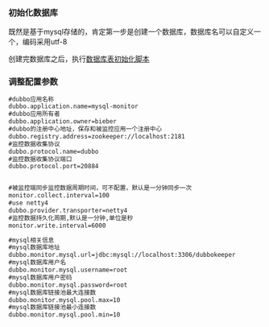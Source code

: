 ### 初始化数据库

既然是基于mysql存储的，肯定第一步是创建一个数据库，数据库名可以自定义一个，编码采用utf-8

创建完数据库之后，执行[数据库表初始化脚本](sql/application.sql)

### 调整配置参数

```xml
#dubbo应用名称
dubbo.application.name=mysql-monitor
#dubbo应用所有者
dubbo.application.owner=bieber
#dubbo的注册中心地址，保存和被监控应用一个注册中心
dubbo.registry.address=zookeeper://localhost:2181
#监控数据收集协议
dubbo.protocol.name=dubbo
#监控数据收集协议端口
dubbo.protocol.port=20884


#被监控端同步监控数据周期时间，可不配置，默认是一分钟同步一次
monitor.collect.interval=100
#use netty4
dubbo.provider.transporter=netty4
#监控数据持久化周期,默认是一分钟,单位是秒
monitor.write.interval=6000

#mysql相关信息
#mysql数据库地址
dubbo.monitor.mysql.url=jdbc:mysql://localhost:3306/dubbokeeper
#mysql数据库用户名
dubbo.monitor.mysql.username=root
#mysql数据库用户密码
dubbo.monitor.mysql.password=root
#mysql数据库链接池最大连接数
dubbo.monitor.mysql.pool.max=10
#mysql数据库链接池最小连接数
dubbo.monitor.mysql.pool.min=10
```

